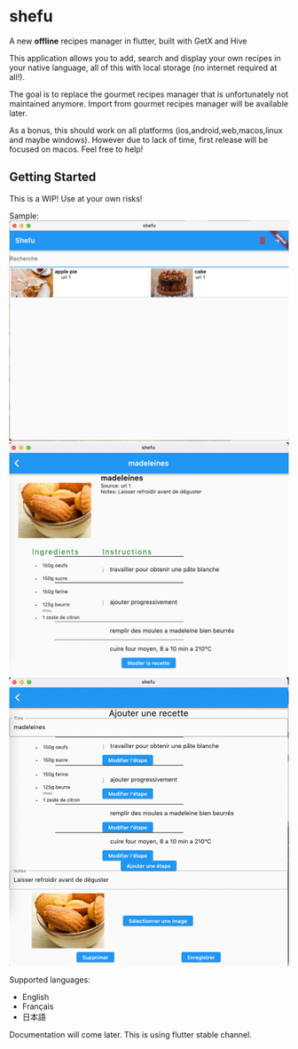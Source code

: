 # shefu

A new **offline** recipes manager in flutter, built with GetX and Hive

This application allows you to add, search and display your own recipes in your native language, all of this with local storage (no internet required at all!).

The goal is to replace the gourmet recipes manager that is unfortunately not maintained anymore.
Import from gourmet recipes manager will be available later.

As a bonus, this should work on all platforms (ios,android,web,macos,linux and maybe windows). However due to lack of time, first release will be focused on macos. Feel free to help!

## Getting Started

This is a WIP! Use at your own risks!

Sample:
![home](https://github.com/lenios/shefu/blob/main/images/search.png?raw=true)
![add recipe](https://github.com/lenios/shefu/blob/main/images/display_recipe.png?raw=true)
![add recipe](https://github.com/lenios/shefu/blob/main/images/add_recipe.png?raw=true)


Supported languages:
  - English
  - Français
  - 日本語

Documentation will come later.
This is using flutter stable channel.